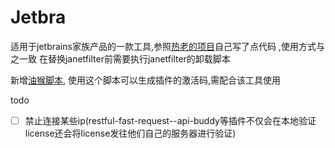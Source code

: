 # Jetbra
适用于jetbrains家族产品的一款工具,参照[热老的项目](https://jetbra.in/s)自己写了点代码 ,使用方式与之一致
在替换janetfilter前需要执行janetfilter的卸载脚本



新增[油猴脚本](https://greasyfork.org/zh-CN/scripts/480799-jetbra), 使用这个脚本可以生成插件的激活码,需配合该工具使用


todo

- [ ] 禁止连接某些ip(restful-fast-request--api-buddy等插件不仅会在本地验证license还会将license发往他们自己的服务器进行验证)
